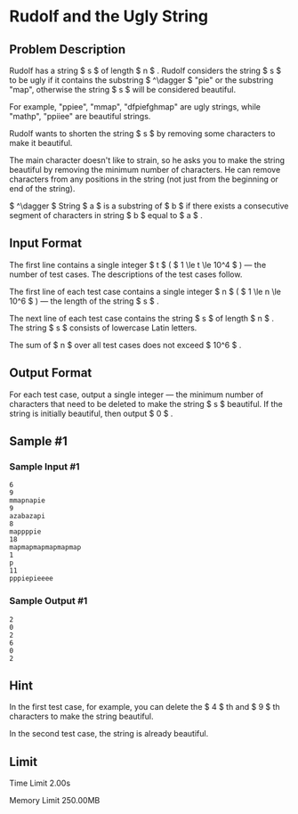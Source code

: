 # Rudolf and the Ugly String

## Problem Description

Rudolf has a string $ s $ of length $ n $ . Rudolf considers the string $ s $ to be ugly if it contains the substring $ ^\dagger $ "pie" or the substring "map", otherwise the string $ s $ will be considered beautiful.

For example, "ppiee", "mmap", "dfpiefghmap" are ugly strings, while "mathp", "ppiiee" are beautiful strings.

Rudolf wants to shorten the string $ s $ by removing some characters to make it beautiful.

The main character doesn't like to strain, so he asks you to make the string beautiful by removing the minimum number of characters. He can remove characters from any positions in the string (not just from the beginning or end of the string).

 $ ^\dagger $ String $ a $ is a substring of $ b $ if there exists a consecutive segment of characters in string $ b $ equal to $ a $ .

## Input Format

The first line contains a single integer $ t $ ( $ 1 \le t \le 10^4 $ ) — the number of test cases. The descriptions of the test cases follow.

The first line of each test case contains a single integer $ n $ ( $ 1 \le n \le 10^6 $ ) — the length of the string $ s $ .

The next line of each test case contains the string $ s $ of length $ n $ . The string $ s $ consists of lowercase Latin letters.

The sum of $ n $ over all test cases does not exceed $ 10^6 $ .

## Output Format

For each test case, output a single integer — the minimum number of characters that need to be deleted to make the string $ s $ beautiful. If the string is initially beautiful, then output $ 0 $ .

## Sample #1

### Sample Input #1

```
6
9
mmapnapie
9
azabazapi
8
mappppie
18
mapmapmapmapmapmap
1
p
11
pppiepieeee
```

### Sample Output #1

```
2
0
2
6
0
2
```

## Hint

In the first test case, for example, you can delete the $ 4 $ th and $ 9 $ th characters to make the string beautiful.

In the second test case, the string is already beautiful.

## Limit



Time Limit
2.00s

Memory Limit
250.00MB